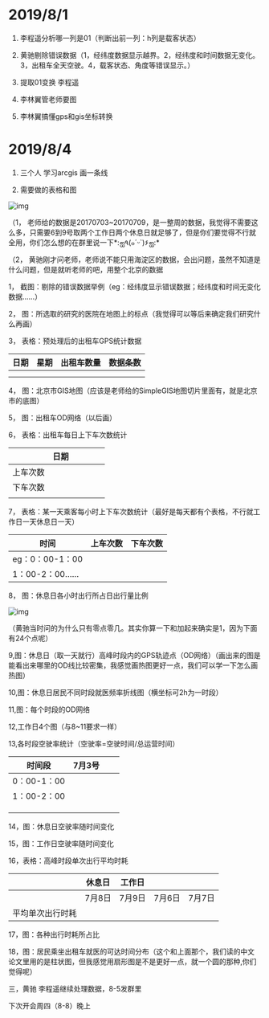 # 2019/8/1

1. 李程遥分析哪一列是01（判断出前一列：h列是载客状态）

2. 黄驰剔除错误数据（1，经纬度数据显示越界。2，经纬度和时间数据无变化。3，出租车全天空驶。4，载客状态、角度等错误显示。）

3. 提取01变换 李程遥

4. 李林翼管老师要图 

5. 李林翼搞懂gps和gis坐标转换

   

 # 2019/8/4

1. 三个人 学习arcgis 画一条线

2. 需要做的表格和图

![img](file:///C:/Users/24541/AppData/Local/Temp/msohtmlclip1/01/clip_image002.jpg)

（1，     老师给的数据是20170703~20170709，是一整周的数据，我觉得不需要这么多，只需要6到9号取两个工作日两个休息日就足够了，但是你们要觉得不行就全用，你们怎么想的在群里说一下*:ஐ٩(๑´ᵕ`)۶ஐ:*

（2，     黄驰刚才问老师，老师说不能只用海淀区的数据，会出问题，虽然不知道是什么问题，但是就听老师的吧，用整个北京的数据

1， 截图：剔除的错误数据举例（eg：经纬度显示错误数据；经纬度和时间无变化数据……）

2， 图：所选取的研究的医院在地图上的标点（我觉得可以等后来确定我们研究什么再画）

3， 表格：预处理后的出租车GPS统计数据

| 日期 | 星期 | 出租车数量 | 数据条数 |
| ---- | ---- | ---------- | -------- |
|      |      |            |          |
|      |      |            |          |

4， 图：北京市GIS地图（应该是老师给的SimpleGIS地图切片里面有，就是北京市的底图）

5， 图：出租车OD网络（以后画）

6， 表格：出租车每日上下车次数统计

|          | 日期 |      |      |      |      |
| -------- | ---- | ---- | ---- | ---- | ---- |
| 上车次数 |      |      |      |      |      |
| 下车次数 |      |      |      |      |      |
|          |      |      |      |      |      |

 

7， 表格：某一天乘客每小时上下车次数统计（最好是每天都有个表格，不行就工作日一天休息日一天）

| 时间            | 上车次数 | 下车次数 |
| --------------- | -------- | -------- |
| eg：0：00-1：00 |          |          |
| 1：00-2：00……   |          |          |

8， 图：休息日各小时出行所占日出行量比例

 

![img](file:///C:/Users/24541/AppData/Local/Temp/msohtmlclip1/01/clip_image004.jpg)

（黄驰当时问的为什么只有零点零几。其实你算一下和加起来确实是1，因为下面有24个点呢）

9,图：休息日（取一天就行）高峰时段内的GPS轨迹点（OD网络）（画出来的图是能看出来哪里的OD线比较密集，我感觉画热图更好一点，我们可以学一下怎么画热图）

10,图：休息日居民不同时段就医频率折线图（横坐标可2h为一时段）

11,图：每个时段的OD网络

 

12,工作日4个图（与8~11要求一样）

13,各时段空驶率统计（空驶率=空驶时间/总运营时间）

| 时间段      | 7月3号 |      |      |
| ----------- | ------ | ---- | ---- |
| 0：00-1：00 |        |      |      |
| 1：00-2：00 |        |      |      |
|             |        |      |      |
|             |        |      |      |
|             |        |      |      |

 

14，图：休息日空驶率随时间变化

15，图：工作日空驶率随时间变化

16，表格：高峰时段单次出行平均时耗

|                  | 休息日 | 工作日 |        |        |
| ---------------- | ------ | ------ | ------ | ------ |
|                  | 7月8日 | 7月9日 | 7月6日 | 7月7日 |
| 平均单次出行时耗 |        |        |        |        |

17，图：各种出行时耗所占比

18，图：居民乘坐出租车就医的可达时间分布（这个和上面那个，我们读的中文论文里用的是柱状图，但我感觉用扇形图是不是更好一点，就一个圆的那种,你们觉得呢）

三，黄驰 李程遥继续处理数据，8-5发群里

 

下次开会周四（8-8）晚上